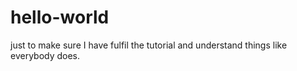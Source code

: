 # hello-world

just to make sure I have fulfil the tutorial and understand things like everybody does.
